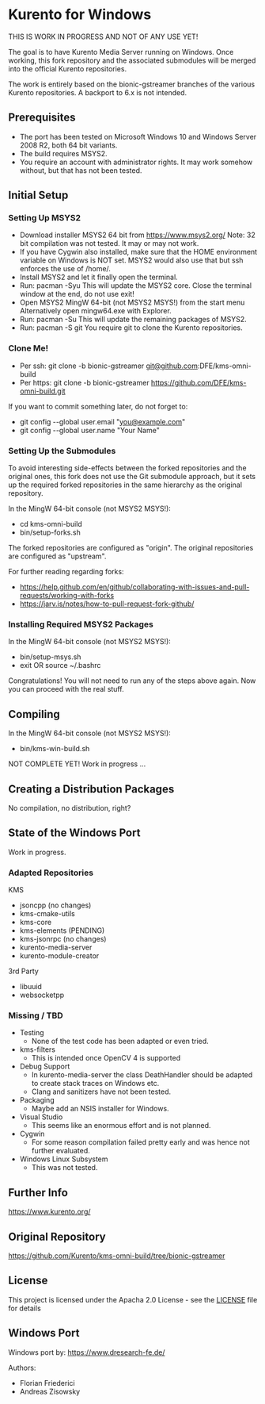 # Kurento for Windows

THIS IS WORK IN PROGRESS AND NOT OF ANY USE YET!

The goal is to have Kurento Media Server running on Windows.
Once working, this fork repository and the associated submodules
will be merged into the official Kurento repositories.

The work is entirely based on the bionic-gstreamer branches
of the various Kurento repositories. A backport to 6.x is
not intended.

## Prerequisites

* The port has been tested on Microsoft Windows 10 and Windows Server 2008 R2, both 64 bit variants.
* The build requires MSYS2.
* You require an account with administrator rights.
  It may work somehow without, but that has not been tested.

## Initial Setup

### Setting Up MSYS2
* Download installer MSYS2 64 bit from https://www.msys2.org/
  Note: 32 bit compilation was not tested. It may or may not work.
* If you have Cygwin also installed, make sure that the HOME environment variable on Windows
  is NOT set. MSYS2 would also use that but ssh enforces the use of /home/<user>.
* Install MSYS2 and let it finally open the terminal.
* Run: pacman -Syu
  This will update the MSYS2 core. Close the terminal window at the end, do not use exit!
* Open MSYS2 MingW 64-bit (not MSYS2 MSYS!) from the start menu
  Alternatively open mingw64.exe with Explorer.
* Run: pacman -Su
  This will update the remaining packages of MSYS2.
* Run: pacman -S git
  You require git to clone the Kurento repositories.

### Clone Me!

* Per ssh: git clone -b bionic-gstreamer git@github.com:DFE/kms-omni-build
* Per https: git clone -b bionic-gstreamer https://github.com/DFE/kms-omni-build.git

If you want to commit something later, do not forget to:
* git config --global user.email "you@example.com"
* git config --global user.name "Your Name"

### Setting Up the Submodules

To avoid interesting side-effects between the forked repositories and the
original ones, this fork does not use the Git submodule approach, but
it sets up the required forked repositories in the same hierarchy
as the original repository.

In the MingW 64-bit console (not MSYS2 MSYS!):
* cd kms-omni-build
* bin/setup-forks.sh

The forked repositories are configured as "origin".
The original repositories are configured as "upstream".

For further reading regarding forks:
* https://help.github.com/en/github/collaborating-with-issues-and-pull-requests/working-with-forks
* https://jarv.is/notes/how-to-pull-request-fork-github/

### Installing Required MSYS2 Packages

In the MingW 64-bit console (not MSYS2 MSYS!):
* bin/setup-msys.sh
* exit   OR   source ~/.bashrc

Congratulations! You will not need to run any of the
steps above again. Now you can proceed with the real
stuff.

## Compiling

In the MingW 64-bit console (not MSYS2 MSYS!):
* bin/kms-win-build.sh

NOT COMPLETE YET! Work in progress ...

## Creating a Distribution Packages

No compilation, no distribution, right?

## State of the Windows Port

Work in progress.

### Adapted Repositories

KMS
* jsoncpp (no changes)
* kms-cmake-utils
* kms-core
* kms-elements (PENDING)
* kms-jsonrpc (no changes)
* kurento-media-server
* kurento-module-creator

3rd Party
* libuuid
* websocketpp

### Missing / TBD

* Testing
  * None of the test code has been adapted or even tried.
* kms-filters
  * This is intended once OpenCV 4 is supported
* Debug Support
  * In kurento-media-server the class DeathHandler should
    be adapted to create stack traces on Windows etc.
  * Clang and sanitizers have not been tested.
* Packaging
  * Maybe add an NSIS installer for Windows.
* Visual Studio
  * This seems like an enormous effort and is not planned.
* Cygwin
  * For some reason compilation failed pretty early and
    was hence not further evaluated.
* Windows Linux Subsystem
  * This was not tested.

## Further Info

https://www.kurento.org/

## Original Repository

https://github.com/Kurento/kms-omni-build/tree/bionic-gstreamer

## License

This project is licensed under the Apacha 2.0 License - see the [LICENSE](LICENSE) file for details

## Windows Port

Windows port by: https://www.dresearch-fe.de/

Authors:
* Florian Friederici
* Andreas Zisowsky

